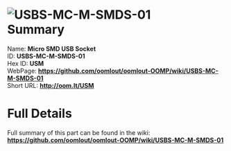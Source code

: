 
![USBS-MC-M-SMDS-01](https://github.com/oomlout/oomlout-OOMP/blob/master/parts/USBS-MC-M-SMDS-01/USBS-MC-M-SMDS-01_420.jpg)   
Summary
=================
  
Name: __Micro SMD USB Socket__    
ID: __USBS-MC-M-SMDS-01__   
Hex ID: __USM__   
WebPage: __https://github.com/oomlout/oomlout-OOMP/wiki/USBS-MC-M-SMDS-01__   
Short URL: __http://oom.lt/USM__   

Full Details
==========================
Full summary of this part can be found in the wiki:   
__https://github.com/oomlout/oomlout-OOMP/wiki/USBS-MC-M-SMDS-01__    

